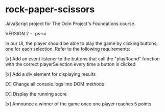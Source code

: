 # rock-paper-scissors
JavaScript project for The Odin Project's Foundations course.

VERSION 2 - rps-ui

In our UI, the player should be able to play the game by clicking buttons, one for each selection. Refer to the following requirements: 

[x] Add an event listener to the buttons that call the "playRound" function with the correct playerSelection every time a button is clicked

[x] Add a div element for displaying results

[X] Change all console.logs into DOM methods

[X] Display the running score

[x] Announce a winner of the game once one player reaches 5 points
